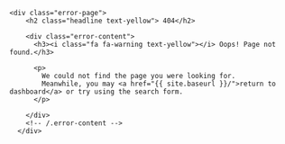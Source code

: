     <div class="error-page">
        <h2 class="headline text-yellow"> 404</h2>

        <div class="error-content">
          <h3><i class="fa fa-warning text-yellow"></i> Oops! Page not found.</h3>

          <p>
            We could not find the page you were looking for.
            Meanwhile, you may <a href="{{ site.baseurl }}/">return to dashboard</a> or try using the search form.
          </p>

        </div>
        <!-- /.error-content -->
      </div>